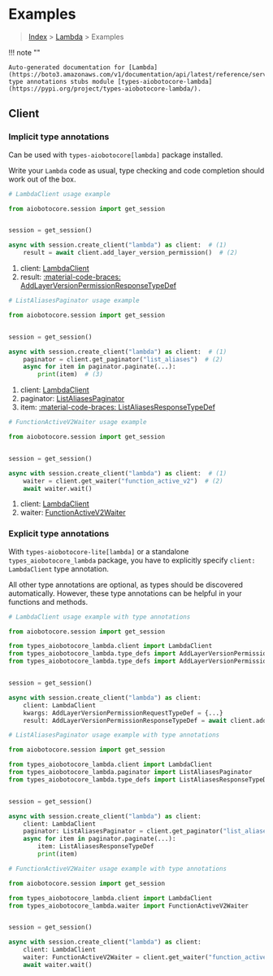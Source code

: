 # Examples

> [Index](../README.md) > [Lambda](./README.md) > Examples

!!! note ""

    Auto-generated documentation for [Lambda](https://boto3.amazonaws.com/v1/documentation/api/latest/reference/services/lambda.html#lambda)
    type annotations stubs module [types-aiobotocore-lambda](https://pypi.org/project/types-aiobotocore-lambda/).

## Client

### Implicit type annotations

Can be used with `types-aiobotocore[lambda]` package installed.

Write your `Lambda` code as usual,
type checking and code completion should work out of the box.



```python
# LambdaClient usage example

from aiobotocore.session import get_session


session = get_session()

async with session.create_client("lambda") as client:  # (1)
    result = await client.add_layer_version_permission()  # (2)
```

1. client: [LambdaClient](./client.md)
2. result: [:material-code-braces: AddLayerVersionPermissionResponseTypeDef](./type_defs.md#addlayerversionpermissionresponsetypedef) 



```python
# ListAliasesPaginator usage example

from aiobotocore.session import get_session


session = get_session()

async with session.create_client("lambda") as client:  # (1)
    paginator = client.get_paginator("list_aliases")  # (2)
    async for item in paginator.paginate(...):
        print(item)  # (3)
```

1. client: [LambdaClient](./client.md)
2. paginator: [ListAliasesPaginator](./paginators.md#listaliasespaginator)
3. item: [:material-code-braces: ListAliasesResponseTypeDef](./type_defs.md#listaliasesresponsetypedef) 



```python
# FunctionActiveV2Waiter usage example

from aiobotocore.session import get_session


session = get_session()

async with session.create_client("lambda") as client:  # (1)
    waiter = client.get_waiter("function_active_v2")  # (2)
    await waiter.wait()
```

1. client: [LambdaClient](./client.md)
2. waiter: [FunctionActiveV2Waiter](./waiters.md#functionactivev2waiter)


### Explicit type annotations

With `types-aiobotocore-lite[lambda]`
or a standalone `types_aiobotocore_lambda` package, you have to explicitly specify
`client: LambdaClient` type annotation.

All other type annotations are optional, as types should be discovered automatically.
However, these type annotations can be helpful in your functions and methods.


```python
# LambdaClient usage example with type annotations

from aiobotocore.session import get_session

from types_aiobotocore_lambda.client import LambdaClient
from types_aiobotocore_lambda.type_defs import AddLayerVersionPermissionResponseTypeDef
from types_aiobotocore_lambda.type_defs import AddLayerVersionPermissionRequestTypeDef


session = get_session()

async with session.create_client("lambda") as client:
    client: LambdaClient
    kwargs: AddLayerVersionPermissionRequestTypeDef = {...}
    result: AddLayerVersionPermissionResponseTypeDef = await client.add_layer_version_permission(**kwargs)
```



```python
# ListAliasesPaginator usage example with type annotations

from aiobotocore.session import get_session

from types_aiobotocore_lambda.client import LambdaClient
from types_aiobotocore_lambda.paginator import ListAliasesPaginator
from types_aiobotocore_lambda.type_defs import ListAliasesResponseTypeDef


session = get_session()

async with session.create_client("lambda") as client:
    client: LambdaClient
    paginator: ListAliasesPaginator = client.get_paginator("list_aliases")
    async for item in paginator.paginate(...):
        item: ListAliasesResponseTypeDef
        print(item)
```



```python
# FunctionActiveV2Waiter usage example with type annotations

from aiobotocore.session import get_session

from types_aiobotocore_lambda.client import LambdaClient
from types_aiobotocore_lambda.waiter import FunctionActiveV2Waiter


session = get_session()

async with session.create_client("lambda") as client:
    client: LambdaClient
    waiter: FunctionActiveV2Waiter = client.get_waiter("function_active_v2")
    await waiter.wait()
```
